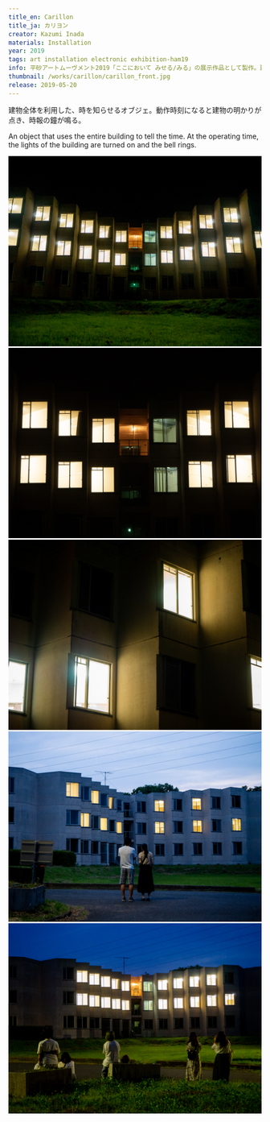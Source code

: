 ```yaml
---
title_en: Carillon
title_ja: カリヨン
creator: Kazumi Inada
materials: Installation
year: 2019
tags: art installation electronic exhibition-ham19
info: 平砂アートムーヴメント2019「ここにおいて みせる/みる」の展示作品として製作。建物は筑波大学平砂学生宿舎9号棟で、老朽化によりすでに使われなくなったもの。
thumbnail: /works/carillon/carillon_front.jpg
release: 2019-05-20
---
```


建物全体を利用した、時を知らせるオブジェ。動作時刻になると建物の明かりが点き、時報の鐘が鳴る。

An object that uses the entire building to tell the time. At the operating time, the lights of the building are turned on and the bell rings.

![](/works/carillon/carillon_front.jpg)
![](/works/carillon/carillon_center.jpg)
![](/works/carillon/carillon_zoom.jpg)
![](/works/carillon/carillon_audience-0.jpg)
![](/works/carillon/carillon_audience-1.jpg)
